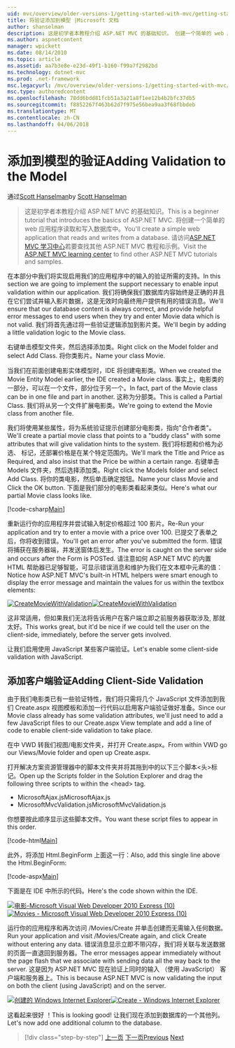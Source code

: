```yaml
---
uid: mvc/overview/older-versions-1/getting-started-with-mvc/getting-started-with-mvc-part7
title: 将验证添加到模型 |Microsoft 文档
author: shanselman
description: 这是初学者本教程介绍 ASP.NET MVC 的基础知识。 创建一个简单的 web 应用程序读取和写入数据库中。
ms.author: aspnetcontent
manager: wpickett
ms.date: 08/14/2010
ms.topic: article
ms.assetid: aa7b3e8e-e23d-49f1-b160-f99a7f2982bd
ms.technology: dotnet-mvc
ms.prod: .net-framework
msc.legacyurl: /mvc/overview/older-versions-1/getting-started-with-mvc/getting-started-with-mvc-part7
msc.type: authoredcontent
ms.openlocfilehash: 78dd6bdd81fcb51a3a21a8f1ee12b4b2bfc37db5
ms.sourcegitcommit: f8852267f463b62d7f975e56bea9aa3f68fbbdeb
ms.translationtype: MT
ms.contentlocale: zh-CN
ms.lasthandoff: 04/06/2018
---
```

<a name="adding-validation-to-the-model"></a><span data-ttu-id="4bc9a-104">添加到模型的验证</span><span class="sxs-lookup"><span data-stu-id="4bc9a-104">Adding Validation to the Model</span></span>
====================
<span data-ttu-id="4bc9a-105">通过[Scott Hanselman](https://github.com/shanselman)</span><span class="sxs-lookup"><span data-stu-id="4bc9a-105">by [Scott Hanselman](https://github.com/shanselman)</span></span>

> <span data-ttu-id="4bc9a-106">这是初学者本教程介绍 ASP.NET MVC 的基础知识。</span><span class="sxs-lookup"><span data-stu-id="4bc9a-106">This is a beginner tutorial that introduces the basics of ASP.NET MVC.</span></span> <span data-ttu-id="4bc9a-107">将创建一个简单的 web 应用程序读取和写入数据库中。</span><span class="sxs-lookup"><span data-stu-id="4bc9a-107">You'll create a simple web application that reads and writes from a database.</span></span> <span data-ttu-id="4bc9a-108">请访问[ASP.NET MVC 学习中心](../../../index.md)若要查找其他 ASP.NET MVC 教程和示例。</span><span class="sxs-lookup"><span data-stu-id="4bc9a-108">Visit the [ASP.NET MVC learning center](../../../index.md) to find other ASP.NET MVC tutorials and samples.</span></span>


<span data-ttu-id="4bc9a-109">在本部分中我们将实现启用我们的应用程序中的输入的验证所需的支持。</span><span class="sxs-lookup"><span data-stu-id="4bc9a-109">In this section we are going to implement the support necessary to enable input validation within our application.</span></span> <span data-ttu-id="4bc9a-110">我们将确保我们数据库内容始终是正确的并且在它们尝试并输入影片数据，这是无效时向最终用户提供有用的错误消息。</span><span class="sxs-lookup"><span data-stu-id="4bc9a-110">We'll ensure that our database content is always correct, and provide helpful error messages to end users when they try and enter Movie data which is not valid.</span></span> <span data-ttu-id="4bc9a-111">我们将首先通过将一些验证逻辑添加到影片类。</span><span class="sxs-lookup"><span data-stu-id="4bc9a-111">We'll begin by adding a little validation logic to the Movie class.</span></span>

<span data-ttu-id="4bc9a-112">右键单击模型文件夹，然后选择添加类。</span><span class="sxs-lookup"><span data-stu-id="4bc9a-112">Right click on the Model folder and select Add Class.</span></span> <span data-ttu-id="4bc9a-113">将你类影片。</span><span class="sxs-lookup"><span data-stu-id="4bc9a-113">Name your class Movie.</span></span>

<span data-ttu-id="4bc9a-114">当我们在前面创建电影实体模型时，IDE 将创建电影类。</span><span class="sxs-lookup"><span data-stu-id="4bc9a-114">When we created the Movie Entity Model earlier, the IDE created a Movie class.</span></span> <span data-ttu-id="4bc9a-115">事实上，电影类的一部分，可以在一个文件，部分位于另一个。</span><span class="sxs-lookup"><span data-stu-id="4bc9a-115">In fact, part of the Movie class can be in one file and part in another.</span></span> <span data-ttu-id="4bc9a-116">这称为分部类。</span><span class="sxs-lookup"><span data-stu-id="4bc9a-116">This is called a Partial Class.</span></span> <span data-ttu-id="4bc9a-117">我们将从另一个文件扩展电影类。</span><span class="sxs-lookup"><span data-stu-id="4bc9a-117">We're going to extend the Movie class from another file.</span></span>

<span data-ttu-id="4bc9a-118">我们将使用某些属性，将为系统验证提示创建部分电影类，指向"合作者类"。</span><span class="sxs-lookup"><span data-stu-id="4bc9a-118">We'll create a partial movie class that points to a "buddy class" with some attributes that will give validation hints to the system.</span></span> <span data-ttu-id="4bc9a-119">我们将标题和价格为必选、 标记，还部署价格是在某个特定范围内。</span><span class="sxs-lookup"><span data-stu-id="4bc9a-119">We'll mark the Title and Price as Required, and also insist that the Price be within a certain range.</span></span> <span data-ttu-id="4bc9a-120">右键单击 Models 文件夹，然后选择添加类。</span><span class="sxs-lookup"><span data-stu-id="4bc9a-120">Right click the Models folder and select Add Class.</span></span> <span data-ttu-id="4bc9a-121">将你的类电影，然后单击确定按钮。</span><span class="sxs-lookup"><span data-stu-id="4bc9a-121">Name your class Movie and Click the OK button.</span></span> <span data-ttu-id="4bc9a-122">下面是我们部分的电影类看起来类似。</span><span class="sxs-lookup"><span data-stu-id="4bc9a-122">Here's what our partial Movie class looks like.</span></span>

[!code-csharp[Main](getting-started-with-mvc-part7/samples/sample1.cs)]

<span data-ttu-id="4bc9a-123">重新运行你的应用程序并尝试输入制定价格超过 100 影片。</span><span class="sxs-lookup"><span data-stu-id="4bc9a-123">Re-Run your application and try to enter a movie with a price over 100.</span></span> <span data-ttu-id="4bc9a-124">已提交了表单之后，你将收到错误。</span><span class="sxs-lookup"><span data-stu-id="4bc9a-124">You'll get an error after you've submitted the form.</span></span> <span data-ttu-id="4bc9a-125">错误将捕获在服务器端，并发送窗体后发生。</span><span class="sxs-lookup"><span data-stu-id="4bc9a-125">The error is caught on the server side and occurs after the Form is POSTed.</span></span> <span data-ttu-id="4bc9a-126">请注意如何 ASP.NET MVC 的内置 HTML 帮助器已足够智能，可显示错误消息和维护为我们在文本框中元素的值：</span><span class="sxs-lookup"><span data-stu-id="4bc9a-126">Notice how ASP.NET MVC's built-in HTML helpers were smart enough to display the error message and maintain the values for us within the textbox elements:</span></span>

<span data-ttu-id="4bc9a-127">[![CreateMovieWithValidation](getting-started-with-mvc-part7/_static/image2.png)](getting-started-with-mvc-part7/_static/image1.png)</span><span class="sxs-lookup"><span data-stu-id="4bc9a-127">[![CreateMovieWithValidation](getting-started-with-mvc-part7/_static/image2.png)](getting-started-with-mvc-part7/_static/image1.png)</span></span>

<span data-ttu-id="4bc9a-128">这非常适用，但如果我们无法将告诉用户在客户端立即之前服务器获取涉及, 那就太好。</span><span class="sxs-lookup"><span data-stu-id="4bc9a-128">This works great, but it'd be nice if we could tell the user on the client-side, immediately, before the server gets involved.</span></span>

<span data-ttu-id="4bc9a-129">让我们启用使用 JavaScript 某些客户端验证。</span><span class="sxs-lookup"><span data-stu-id="4bc9a-129">Let's enable some client-side validation with JavaScript.</span></span>

## <a name="adding-client-side-validation"></a><span data-ttu-id="4bc9a-130">添加客户端验证</span><span class="sxs-lookup"><span data-stu-id="4bc9a-130">Adding Client-Side Validation</span></span>

<span data-ttu-id="4bc9a-131">由于我们电影类已有一些验证特性，我们将只需将几个 JavaScript 文件添加到我们 Create.aspx 视图模板和添加一行代码以启用客户端验证做好准备。</span><span class="sxs-lookup"><span data-stu-id="4bc9a-131">Since our Movie class already has some validation attributes, we'll just need to add a few JavaScript files to our Create.aspx View template and add a line of code to enable client-side validation to take place.</span></span>

<span data-ttu-id="4bc9a-132">在中 VWD 转我们视图/电影文件夹，并打开 Create.aspx。</span><span class="sxs-lookup"><span data-stu-id="4bc9a-132">From within VWD go our Views/Movie folder and open up Create.aspx.</span></span>

<span data-ttu-id="4bc9a-133">打开解决方案资源管理器中的脚本文件夹并将其拖到中的以下三个脚本&lt;头&gt;标记。</span><span class="sxs-lookup"><span data-stu-id="4bc9a-133">Open up the Scripts folder in the Solution Explorer and drag the following three scripts to within the &lt;head&gt; tag.</span></span>

- <span data-ttu-id="4bc9a-134">MicrosoftAjax.js</span><span class="sxs-lookup"><span data-stu-id="4bc9a-134">MicrosoftAjax.js</span></span>
- <span data-ttu-id="4bc9a-135">MicrosoftMvcValidation.js</span><span class="sxs-lookup"><span data-stu-id="4bc9a-135">MicrosoftMvcValidation.js</span></span>

<span data-ttu-id="4bc9a-136">你想要按此顺序显示这些脚本文件。</span><span class="sxs-lookup"><span data-stu-id="4bc9a-136">You want these script files to appear in this order.</span></span>

[!code-html[Main](getting-started-with-mvc-part7/samples/sample2.html)]

<span data-ttu-id="4bc9a-137">此外，将添加 Html.BeginForm 上面这一行：</span><span class="sxs-lookup"><span data-stu-id="4bc9a-137">Also, add this single line above the Html.BeginForm:</span></span>

[!code-aspx[Main](getting-started-with-mvc-part7/samples/sample3.aspx)]

<span data-ttu-id="4bc9a-138">下面是在 IDE 中所示的代码。</span><span class="sxs-lookup"><span data-stu-id="4bc9a-138">Here's the code shown within the IDE.</span></span>

<span data-ttu-id="4bc9a-139">[![电影-Microsoft Visual Web Developer 2010 Express (10)](getting-started-with-mvc-part7/_static/image4.png)](getting-started-with-mvc-part7/_static/image3.png)</span><span class="sxs-lookup"><span data-stu-id="4bc9a-139">[![Movies - Microsoft Visual Web Developer 2010 Express (10)](getting-started-with-mvc-part7/_static/image4.png)](getting-started-with-mvc-part7/_static/image3.png)</span></span>

<span data-ttu-id="4bc9a-140">运行你的应用程序和再次访问 /Movies/Create 并单击创建而无需输入任何数据。</span><span class="sxs-lookup"><span data-stu-id="4bc9a-140">Run your application and visit /Movies/Create again, and click Create without entering any data.</span></span> <span data-ttu-id="4bc9a-141">错误消息显示立即不带闪存，我们将关联与发送数据的页面一直退回到服务器。</span><span class="sxs-lookup"><span data-stu-id="4bc9a-141">The error messages appear immediately without the page flash that we associate with sending data all the way back to the server.</span></span> <span data-ttu-id="4bc9a-142">这是因为 ASP.NET MVC 现在验证上同时的输入 （使用 JavaScript） 客户端和服务器上。</span><span class="sxs-lookup"><span data-stu-id="4bc9a-142">This is because ASP.NET MVC is now validating the input on both the client (using JavaScript) and on the server.</span></span>

<span data-ttu-id="4bc9a-143">[![创建的 Windows Internet Explorer](getting-started-with-mvc-part7/_static/image6.png)](getting-started-with-mvc-part7/_static/image5.png)</span><span class="sxs-lookup"><span data-stu-id="4bc9a-143">[![Create - Windows Internet Explorer](getting-started-with-mvc-part7/_static/image6.png)](getting-started-with-mvc-part7/_static/image5.png)</span></span>

<span data-ttu-id="4bc9a-144">这看起来很好 ！</span><span class="sxs-lookup"><span data-stu-id="4bc9a-144">This is looking good!</span></span> <span data-ttu-id="4bc9a-145">让我们现在添加到数据库的一个其他列。</span><span class="sxs-lookup"><span data-stu-id="4bc9a-145">Let's now add one additional column to the database.</span></span>

> [!div class="step-by-step"]
> <span data-ttu-id="4bc9a-146">[上一页](getting-started-with-mvc-part6.md)
> [下一页](getting-started-with-mvc-part8.md)</span><span class="sxs-lookup"><span data-stu-id="4bc9a-146">[Previous](getting-started-with-mvc-part6.md)
[Next](getting-started-with-mvc-part8.md)</span></span>

